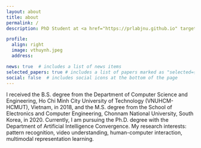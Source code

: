 ```yaml
---
layout: about
title: about
permalink: /
description: PhD Student at <a href="https://prlabjnu.github.io" target='_blank'>Pattern Recognition Lab - Chonnam Nat'l Univ.</a>

profile:
  align: right
  image: vthuynh.jpeg
  address:

news: true  # includes a list of news items
selected_papers: true # includes a list of papers marked as "selected={true}"
social: false  # includes social icons at the bottom of the page
---
```


I received the B.S. degree from the Department of Computer Science and Engineering, Ho Chi Minh City University of Technology (VNUHCM-HCMUT), Vietnam, in 2018, and the M.S. degree from the School of Electronics and Computer Engineering, Chonnam National University, South Korea, in 2020. Currently, I am pursuing the Ph.D. degree with the Department of Artificial Intelligence Convergence. My research interests: pattern recognition, video understanding, human-computer interaction, multimodal representation learning.
